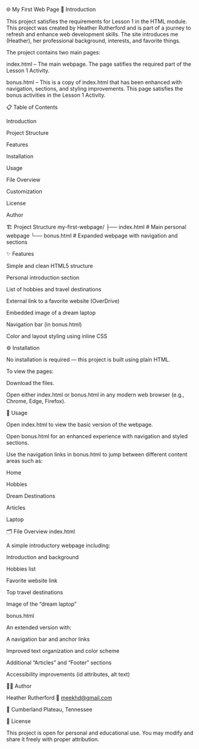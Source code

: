 🌐 My First Web Page
🧭 Introduction

This project satisfies the requirements for Lesson 1 in the HTML module. This project was created by Heather Rutherford and is part of a journey to refresh and enhance web development skills. The site introduces me (Heather), her professional background, interests, and favorite things.

The project contains two main pages:

index.html – The main webpage. The page satifies the required part of the Lesson 1 Activity.

bonus.html – This is a copy of index.html that has been enhanced with navigation, sections, and styling improvements. This page satisfies the bonus activities in the Lesson 1 Activity.

📋 Table of Contents

Introduction

Project Structure

Features

Installation

Usage

File Overview

Customization

License

Author

🏗️ Project Structure
my-first-webpage/
├── index.html # Main personal webpage
└── bonus.html # Expanded webpage with navigation and sections

✨ Features

Simple and clean HTML5 structure

Personal introduction section

List of hobbies and travel destinations

External link to a favorite website (OverDrive)

Embedded image of a dream laptop

Navigation bar (in bonus.html)

Color and layout styling using inline CSS

⚙️ Installation

No installation is required — this project is built using plain HTML.

To view the pages:

Download the files.

Open either index.html or bonus.html in any modern web browser (e.g., Chrome, Edge, Firefox).

🚀 Usage

Open index.html to view the basic version of the webpage.

Open bonus.html for an enhanced experience with navigation and styled sections.

Use the navigation links in bonus.html to jump between different content areas such as:

Home

Hobbies

Dream Destinations

Articles

Laptop

🗂️ File Overview
index.html

A simple introductory webpage including:

Introduction and background

Hobbies list

Favorite website link

Top travel destinations

Image of the “dream laptop”

bonus.html

An extended version with:

A navigation bar and anchor links

Improved text organization and color scheme

Additional “Articles” and “Footer” sections

Accessibility improvements (id attributes, alt text)

🧑‍💻 Author

Heather Rutherford
📧 meekhd@gmail.com

📍 Cumberland Plateau, Tennessee

📜 License

This project is open for personal and educational use.
You may modify and share it freely with proper attribution.
